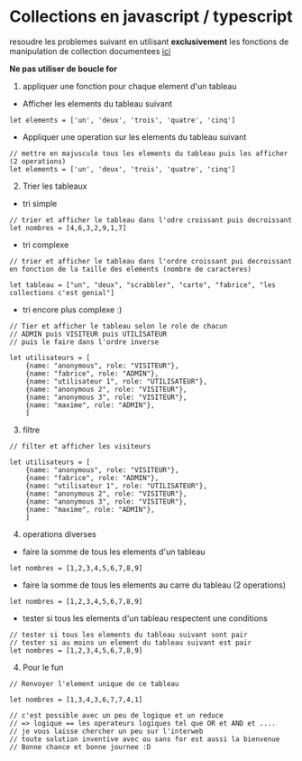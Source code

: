 # Collections en javascript / typescript

resoudre les problemes suivant en utilisant **exclusivement** les fonctions de manipulation de collection documentees [ici](https://developer.mozilla.org/fr/docs/Web/JavaScript/Guide/Indexed_collections#le_type_array)

**Ne pas utiliser de boucle for**

1. appliquer une fonction pour chaque element d'un tableau

- Afficher les elements du tableau suivant

```JS
let elements = ['un', 'deux', 'trois', 'quatre', 'cinq']

```

- Appliquer une operation sur les elements du tableau suivant

```JS
// mettre en majuscule tous les elements du tableau puis les afficher (2 operations)
let elements = ['un', 'deux', 'trois', 'quatre', 'cinq']
```

2. Trier les tableaux

- tri simple

```JS
// trier et afficher le tableau dans l'odre croissant puis decroissant
let nombres = [4,6,3,2,9,1,7]

```

- tri complexe

```JS
// trier et afficher le tableau dans l'ordre croissant pui decroissant en fonction de la taille des elements (nombre de caracteres)

let tableau = ["un", "deux", "scrabbler", "carte", "fabrice", "les collections c'est genial"]
```

- tri encore plus complexe :)

```JS
// Tier et afficher le tableau selon le role de chacun
// ADMIN puis VISITEUR puis UTILISATEUR
// puis le faire dans l'ordre inverse

let utilisateurs = [
	{name: "anonymous", role: "VISITEUR"},
	{name: "fabrice", role: "ADMIN"},
	{name: "utilisateur 1", role: "UTILISATEUR"},
	{name: "anonymous 2", role: "VISITEUR"},
	{name: "anonymous 3", role: "VISITEUR"},
	{name: "maxime", role: "ADMIN"},
	]
```

3. filtre

```JS
// filter et afficher les visiteurs

let utilisateurs = [
	{name: "anonymous", role: "VISITEUR"},
	{name: "fabrice", role: "ADMIN"},
	{name: "utilisateur 1", role: "UTILISATEUR"},
	{name: "anonymous 2", role: "VISITEUR"},
	{name: "anonymous 3", role: "VISITEUR"},
	{name: "maxime", role: "ADMIN"},
	]
```

4. operations diverses

- faire la somme de tous les elements d'un tableau

```JS
let nombres = [1,2,3,4,5,6,7,8,9]
```

- faire la somme de tous les elements au carre du tableau (2 operations)

```JS
let nombres = [1,2,3,4,5,6,7,8,9]
```

- tester si tous les elements d'un tableau respectent une conditions

```JS
// tester si tous les elements du tableau suivant sont pair
// tester si au moins un element du tableau suivant est pair
let nombres = [1,2,3,4,5,6,7,8,9]
```

4. Pour le fun

```JS
// Renvoyer l'element unique de ce tableau

let nombres = [1,3,4,3,6,7,7,4,1]

// c'est possible avec un peu de logique et un reduce
// => logique == les operateurs logiques tel que OR et AND et ....
// je vous laisse chercher un peu sur l'interweb
// toute solution inventive avec ou sans for est aussi la bienvenue
// Bonne chance et bonne journee :D
```
